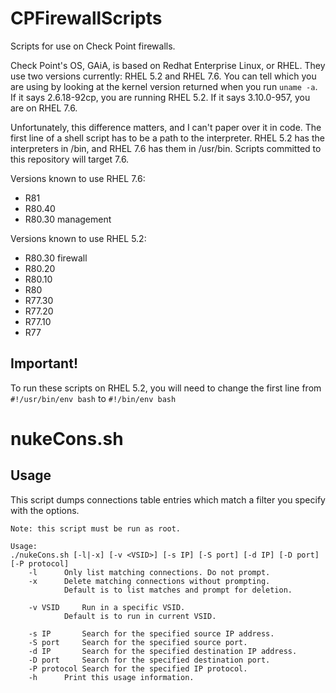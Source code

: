 # CPFirewallScripts
Scripts for use on Check Point firewalls.

Check Point's OS, GAiA, is based on Redhat Enterprise Linux, or RHEL. They use two versions currently: RHEL 5.2 and RHEL 7.6. You can tell which you are using by looking at the kernel version returned when you run `uname -a`. If it says 2.6.18-92cp, you are running RHEL 5.2. If it says 3.10.0-957, you are on RHEL 7.6.

Unfortunately, this difference matters, and I can't paper over it in code. The first line of a shell script has to be a path to the interpreter. RHEL 5.2 has the interpreters in /bin, and RHEL 7.6 has them in /usr/bin. Scripts committed to this repository will target 7.6.

Versions known to use RHEL 7.6:
* R81
* R80.40
* R80.30 management

Versions known to use RHEL 5.2:
* R80.30 firewall
* R80.20
* R80.10
* R80
* R77.30
* R77.20
* R77.10
* R77

## Important!
To run these scripts on RHEL 5.2, you will need to change the first line from `#!/usr/bin/env bash` to `#!/bin/env bash`

# nukeCons.sh
## Usage
This script dumps connections table entries which match a filter you specify with the options.

```[Bob_Zimmerman@MyFirewall]# ./nukeCons.sh -h
Note: this script must be run as root.

Usage:
./nukeCons.sh [-l|-x] [-v <VSID>] [-s IP] [-S port] [-d IP] [-D port] [-P protocol]
	-l		Only list matching connections. Do not prompt.
	-x		Delete matching connections without prompting.
			Default is to list matches and prompt for deletion.

	-v VSID		Run in a specific VSID.
			Default is to run in current VSID.

	-s IP		Search for the specified source IP address.
	-S port		Search for the specified source port.
	-d IP		Search for the specified destination IP address.
	-D port		Search for the specified destination port.
	-P protocol	Search for the specified IP protocol.
	-h		Print this usage information.
```
